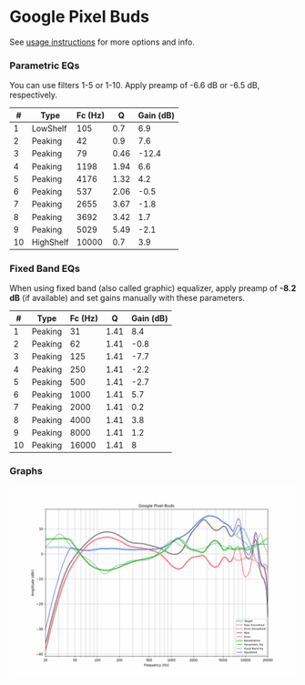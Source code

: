 # Google Pixel Buds
See [usage instructions](https://github.com/jaakkopasanen/AutoEq#usage) for more options and info.

### Parametric EQs
You can use filters 1-5 or 1-10. Apply preamp of -6.6 dB or -6.5 dB, respectively.

|   # | Type      |   Fc (Hz) |    Q |   Gain (dB) |
|-----|-----------|-----------|------|-------------|
|   1 | LowShelf  |       105 | 0.7  |         6.9 |
|   2 | Peaking   |        42 | 0.9  |         7.6 |
|   3 | Peaking   |        79 | 0.46 |       -12.4 |
|   4 | Peaking   |      1198 | 1.94 |         6.6 |
|   5 | Peaking   |      4176 | 1.32 |         4.2 |
|   6 | Peaking   |       537 | 2.06 |        -0.5 |
|   7 | Peaking   |      2655 | 3.67 |        -1.8 |
|   8 | Peaking   |      3692 | 3.42 |         1.7 |
|   9 | Peaking   |      5029 | 5.49 |        -2.1 |
|  10 | HighShelf |     10000 | 0.7  |         3.9 |

### Fixed Band EQs
When using fixed band (also called graphic) equalizer, apply preamp of **-8.2 dB** (if available) and set gains manually with these parameters.

|   # | Type    |   Fc (Hz) |    Q |   Gain (dB) |
|-----|---------|-----------|------|-------------|
|   1 | Peaking |        31 | 1.41 |         8.4 |
|   2 | Peaking |        62 | 1.41 |        -0.8 |
|   3 | Peaking |       125 | 1.41 |        -7.7 |
|   4 | Peaking |       250 | 1.41 |        -2.2 |
|   5 | Peaking |       500 | 1.41 |        -2.7 |
|   6 | Peaking |      1000 | 1.41 |         5.7 |
|   7 | Peaking |      2000 | 1.41 |         0.2 |
|   8 | Peaking |      4000 | 1.41 |         3.8 |
|   9 | Peaking |      8000 | 1.41 |         1.2 |
|  10 | Peaking |     16000 | 1.41 |         8   |

### Graphs
![](./Google%20Pixel%20Buds.png)
